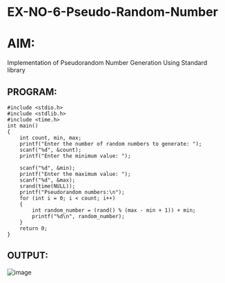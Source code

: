 # EX-NO-6-Pseudo-Random-Number
# AIM: 
Implementation of Pseudorandom Number Generation Using Standard library
## PROGRAM:
```
#include <stdio.h>
#include <stdlib.h>
#include <time.h>
int main() 
{
    int count, min, max;
    printf("Enter the number of random numbers to generate: ");
    scanf("%d", &count);
    printf("Enter the minimum value: ");
    
    scanf("%d", &min);
    printf("Enter the maximum value: ");
    scanf("%d", &max);
    srand(time(NULL));
    printf("Pseudorandom numbers:\n");   
    for (int i = 0; i < count; i++) 
    {
        int random_number = (rand() % (max - min + 1)) + min;
        printf("%d\n", random_number);
    }
    return 0;
}
```
## OUTPUT:
![image](https://github.com/user-attachments/assets/0fb1a352-9d90-4724-afc7-820fd1a3b47e)


